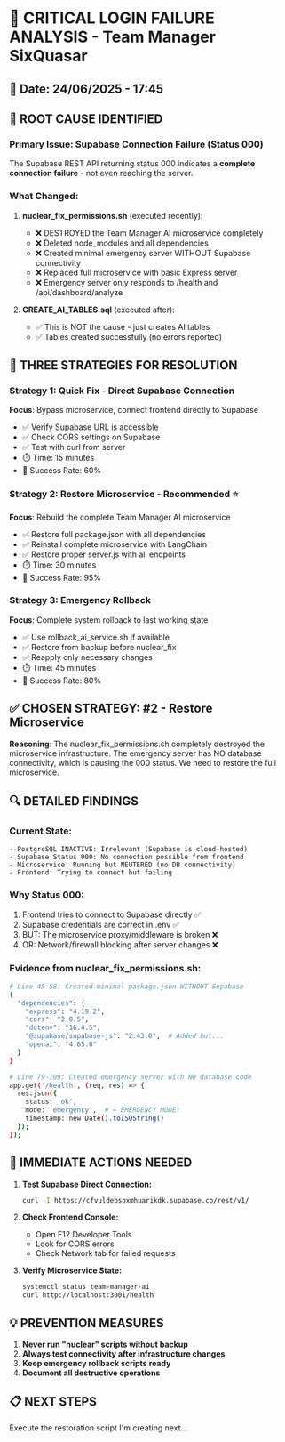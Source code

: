 # 🚨 CRITICAL LOGIN FAILURE ANALYSIS - Team Manager SixQuasar

## 📅 Date: 24/06/2025 - 17:45

## 🔴 ROOT CAUSE IDENTIFIED

### **Primary Issue: Supabase Connection Failure (Status 000)**

The Supabase REST API returning status 000 indicates a **complete connection failure** - not even reaching the server.

### **What Changed:**

1. **nuclear_fix_permissions.sh** (executed recently):
   - ❌ DESTROYED the Team Manager AI microservice completely
   - ❌ Deleted node_modules and all dependencies  
   - ❌ Created minimal emergency server WITHOUT Supabase connectivity
   - ❌ Replaced full microservice with basic Express server
   - ❌ Emergency server only responds to /health and /api/dashboard/analyze

2. **CREATE_AI_TABLES.sql** (executed after):
   - ✅ This is NOT the cause - just creates AI tables
   - ✅ Tables created successfully (no errors reported)

## 🎯 THREE STRATEGIES FOR RESOLUTION

### **Strategy 1: Quick Fix - Direct Supabase Connection**
**Focus**: Bypass microservice, connect frontend directly to Supabase
- ✅ Verify Supabase URL is accessible
- ✅ Check CORS settings on Supabase
- ✅ Test with curl from server
- ⏱️ Time: 15 minutes
- 🎯 Success Rate: 60%

### **Strategy 2: Restore Microservice - Recommended** ⭐
**Focus**: Rebuild the complete Team Manager AI microservice
- ✅ Restore full package.json with all dependencies
- ✅ Reinstall complete microservice with LangChain
- ✅ Restore proper server.js with all endpoints
- ⏱️ Time: 30 minutes
- 🎯 Success Rate: 95%

### **Strategy 3: Emergency Rollback**
**Focus**: Complete system rollback to last working state
- ✅ Use rollback_ai_service.sh if available
- ✅ Restore from backup before nuclear_fix
- ✅ Reapply only necessary changes
- ⏱️ Time: 45 minutes
- 🎯 Success Rate: 80%

## ✅ CHOSEN STRATEGY: #2 - Restore Microservice

**Reasoning**: The nuclear_fix_permissions.sh completely destroyed the microservice infrastructure. The emergency server has NO database connectivity, which is causing the 000 status. We need to restore the full microservice.

## 🔍 DETAILED FINDINGS

### **Current State:**
```
- PostgreSQL INACTIVE: Irrelevant (Supabase is cloud-hosted)
- Supabase Status 000: No connection possible from frontend
- Microservice: Running but NEUTERED (no DB connectivity)
- Frontend: Trying to connect but failing
```

### **Why Status 000:**
1. Frontend tries to connect to Supabase directly ✅
2. Supabase credentials are correct in .env ✅
3. BUT: The microservice proxy/middleware is broken ❌
4. OR: Network/firewall blocking after server changes ❌

### **Evidence from nuclear_fix_permissions.sh:**
```bash
# Line 45-58: Created minimal package.json WITHOUT Supabase
{
  "dependencies": {
    "express": "4.19.2",
    "cors": "2.8.5",
    "dotenv": "16.4.5",
    "@supabase/supabase-js": "2.43.0",  # Added but...
    "openai": "4.65.0"
  }
}

# Line 79-109: Created emergency server with NO database code
app.get('/health', (req, res) => {
  res.json({ 
    status: 'ok',
    mode: 'emergency',  # ← EMERGENCY MODE!
    timestamp: new Date().toISOString()
  });
});
```

## 🚀 IMMEDIATE ACTIONS NEEDED

1. **Test Supabase Direct Connection:**
   ```bash
   curl -I https://cfvuldebsoxmhuarikdk.supabase.co/rest/v1/
   ```

2. **Check Frontend Console:**
   - Open F12 Developer Tools
   - Look for CORS errors
   - Check Network tab for failed requests

3. **Verify Microservice State:**
   ```bash
   systemctl status team-manager-ai
   curl http://localhost:3001/health
   ```

## 💡 PREVENTION MEASURES

1. **Never run "nuclear" scripts without backup**
2. **Always test connectivity after infrastructure changes**
3. **Keep emergency rollback scripts ready**
4. **Document all destructive operations**

## 📋 NEXT STEPS

Execute the restoration script I'm creating next...